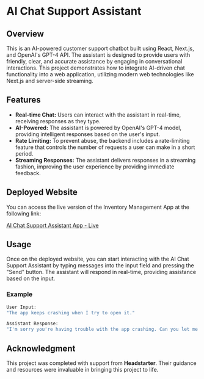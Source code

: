 # AI Chat Support Assistant

## Overview

This is an AI-powered customer support chatbot built using React, Next.js, and OpenAI's GPT-4 API. The assistant is designed to provide users with friendly, clear, and accurate assistance by engaging in conversational interactions. This project demonstrates how to integrate AI-driven chat functionality into a web application, utilizing modern web technologies like Next.js and server-side streaming.

## Features

- **Real-time Chat:** Users can interact with the assistant in real-time, receiving responses as they type.
- **AI-Powered:** The assistant is powered by OpenAI's GPT-4 model, providing intelligent responses based on the user's input.
- **Rate Limiting:** To prevent abuse, the backend includes a rate-limiting feature that controls the number of requests a user can make in a short period.
- **Streaming Responses:** The assistant delivers responses in a streaming fashion, improving the user experience by providing immediate feedback.

## Deployed Website

You can access the live version of the Inventory Management App at the following link:

[AI Chat Support Assistant App - Live](https://ai-chat-support-8vcjwhwti-george-zhangs-projects-c74cdd0e.vercel.app/)

## Usage

Once on the deployed website, you can start interacting with the AI Chat Support Assistant by typing messages into the input field and pressing the "Send" button. The assistant will respond in real-time, providing assistance based on the input.

### Example

```jsx
User Input: 
"The app keeps crashing when I try to open it."

Assistant Response:
"I'm sorry you're having trouble with the app crashing. Can you let me know what device you're using? This will help me give you more specific advice."
```

## Acknowledgment

This project was completed with support from **Headstarter**. Their guidance and resources were invaluable in bringing this project to life.

